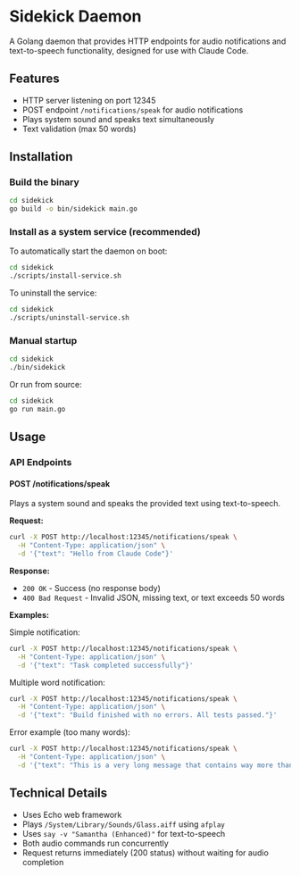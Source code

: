 # Sidekick Daemon

A Golang daemon that provides HTTP endpoints for audio notifications and text-to-speech functionality, designed for use with Claude Code.

## Features

- HTTP server listening on port 12345
- POST endpoint `/notifications/speak` for audio notifications
- Plays system sound and speaks text simultaneously
- Text validation (max 50 words)

## Installation

### Build the binary

```bash
cd sidekick
go build -o bin/sidekick main.go
```

### Install as a system service (recommended)

To automatically start the daemon on boot:

```bash
cd sidekick
./scripts/install-service.sh
```

To uninstall the service:

```bash
cd sidekick
./scripts/uninstall-service.sh
```

### Manual startup

```bash
cd sidekick
./bin/sidekick
```

Or run from source:

```bash
cd sidekick
go run main.go
```

## Usage

### API Endpoints

#### POST /notifications/speak

Plays a system sound and speaks the provided text using text-to-speech.

**Request:**
```bash
curl -X POST http://localhost:12345/notifications/speak \
  -H "Content-Type: application/json" \
  -d '{"text": "Hello from Claude Code"}'
```

**Response:**
- `200 OK` - Success (no response body)
- `400 Bad Request` - Invalid JSON, missing text, or text exceeds 50 words

**Examples:**

Simple notification:
```bash
curl -X POST http://localhost:12345/notifications/speak \
  -H "Content-Type: application/json" \
  -d '{"text": "Task completed successfully"}'
```

Multiple word notification:
```bash
curl -X POST http://localhost:12345/notifications/speak \
  -H "Content-Type: application/json" \
  -d '{"text": "Build finished with no errors. All tests passed."}'
```

Error example (too many words):
```bash
curl -X POST http://localhost:12345/notifications/speak \
  -H "Content-Type: application/json" \
  -d '{"text": "This is a very long message that contains way more than fifty words and should trigger an error response from the server because it exceeds the maximum allowed word count limit that has been set to prevent overly long speech synthesis requests from being processed by the daemon"}'
```

## Technical Details

- Uses Echo web framework
- Plays `/System/Library/Sounds/Glass.aiff` using `afplay`
- Uses `say -v "Samantha (Enhanced)"` for text-to-speech
- Both audio commands run concurrently
- Request returns immediately (200 status) without waiting for audio completion